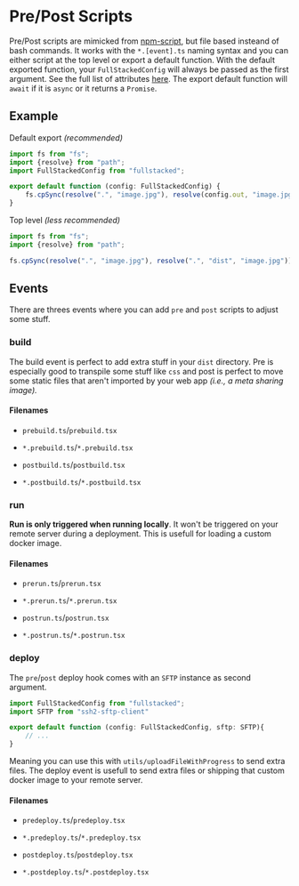 # Pre/Post Scripts

Pre/Post scripts are mimicked from [npm-script](https://docs.npmjs.com/cli/v9/using-npm/scripts#pre--post-scripts), but file based insteand of bash commands. It works with the `*.[event].ts` naming syntax and you can either script at the top level or export a default function. With the default exported function, your `FullStackedConfig` will always be passed as the first argument. See the full list of attributes [here](https://github.com/cplepage/fullstacked/blob/main/index.ts). The export default function will `await` if it is `async` or it returns a `Promise`.

## Example

Default export *(recommended)*

```ts
import fs from "fs";
import {resolve} from "path";
import FullStackedConfig from "fullstacked";

export default function (config: FullStackedConfig) {
    fs.cpSync(resolve(".", "image.jpg"), resolve(config.out, "image.jpg"));
}
```

Top level *(less recommended)*

```ts
import fs from "fs";
import {resolve} from "path";

fs.cpSync(resolve(".", "image.jpg"), resolve(".", "dist", "image.jpg"));
```

## Events

There are threes events where you can add `pre` and `post` scripts to adjust some stuff.

### build

The build event is perfect to add extra stuff in your `dist` directory. Pre is especially good to transpile some stuff like `css` and post is perfect to move some static files that aren't imported by your web app *(i.e., a meta sharing image).* 

#### Filenames

- `prebuild.ts`/`prebuild.tsx`

- `*.prebuild.ts`/`*.prebuild.tsx`

- `postbuild.ts`/`postbuild.tsx`

- `*.postbuild.ts`/`*.postbuild.tsx`

### run

**Run is only triggered when running locally**. It won't be triggered on your remote server during a deployment. This is usefull for loading a custom docker image.

#### Filenames

- `prerun.ts`/`prerun.tsx`

- `*.prerun.ts`/`*.prerun.tsx`

- `postrun.ts`/`postrun.tsx`

- `*.postrun.ts`/`*.postrun.tsx`

### deploy

The `pre`/`post` deploy hook comes with an `SFTP` instance as second argument.

```ts
import FullStackedConfig from "fullstacked";
import SFTP from "ssh2-sftp-client"

export default function (config: FullStackedConfig, sftp: SFTP){
    // ...
}
```

Meaning you can use this with `utils/uploadFileWithProgress` to send extra files. The deploy event is usefull to send extra files or shipping that custom docker image to your remote server. 

#### Filenames

- `predeploy.ts`/`predeploy.tsx`

- `*.predeploy.ts`/`*.predeploy.tsx`

- `postdeploy.ts`/`postdeploy.tsx`

- `*.postdeploy.ts`/`*.postdeploy.tsx`

